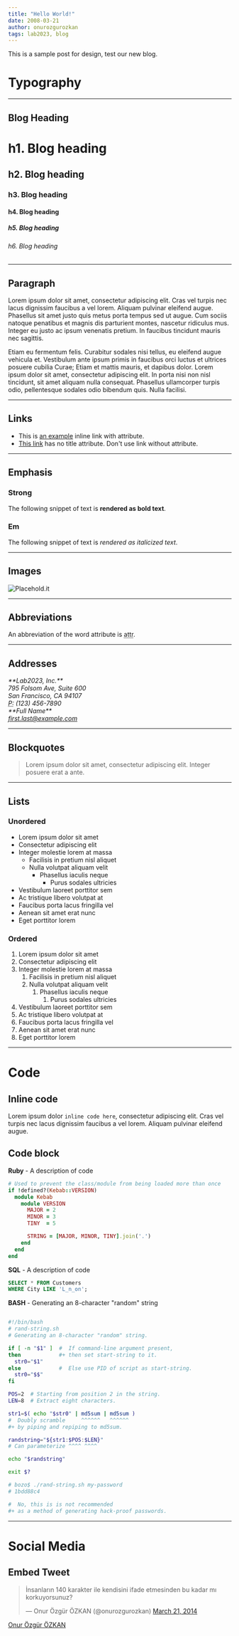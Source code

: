 ```yaml
---
title: "Hello World!"
date: 2008-03-21
author: onurozgurozkan
tags: lab2023, blog
---
```


This is a sample post for design, test our new blog.

# Typography

***

## Blog Heading

# h1. Blog heading

## h2. Blog heading

### h3. Blog heading

#### h4. Blog heading

##### h5. Blog heading

###### h6. Blog heading

***

## Paragraph

Lorem ipsum dolor sit amet, consectetur adipiscing elit. Cras vel turpis nec lacus dignissim faucibus a vel lorem.
Aliquam pulvinar eleifend augue. Phasellus sit amet justo quis metus porta tempus sed ut augue. Cum sociis natoque
penatibus et magnis dis parturient montes, nascetur ridiculus mus. Integer eu justo ac ipsum venenatis pretium. In
faucibus tincidunt mauris nec sagittis.

Etiam eu fermentum felis. Curabitur sodales nisi tellus, eu eleifend augue vehicula et. Vestibulum ante ipsum primis
in faucibus orci luctus et ultrices posuere cubilia Curae; Etiam et mattis mauris, et dapibus dolor. Lorem ipsum dolor
sit amet, consectetur adipiscing elit. In porta nisi non nisl tincidunt, sit amet aliquam nulla consequat.
Phasellus ullamcorper turpis odio, pellentesque sodales odio bibendum quis. Nulla facilisi.

***

## Links

* This is [an example](http://example.com/ "Title") inline link with attribute.
* [This link](http://example.net/) has no title attribute. Don't use link without attribute.

***

## Emphasis

### Strong

The following snippet of text is **rendered as bold text**.

### Em

The following snippet of text is *rendered as italicized text*.

***

## Images

![Placehold.it](http://placehold.it/600x800)

***

## Abbreviations

An abbreviation of the word attribute is <abbr title="attribute">attr</abbr>.

***

## Addresses

<address>
  **Lab2023, Inc.**<br>
  795 Folsom Ave, Suite 600<br>
  San Francisco, CA 94107<br>
  <abbr title="Phone">P:</abbr> (123) 456-7890
</address>

<address>
  **Full Name**<br>
  <a href="mailto:#">first.last@example.com</a>
</address>

***

## Blockquotes

> Lorem ipsum dolor sit amet, consectetur adipiscing elit. Integer posuere erat a ante.</p>

***

## Lists

### Unordered

* Lorem ipsum dolor sit amet
* Consectetur adipiscing elit
* Integer molestie lorem at massa
  * Facilisis in pretium nisl aliquet
  * Nulla volutpat aliquam velit
    * Phasellus iaculis neque
      * Purus sodales ultricies
* Vestibulum laoreet porttitor sem
* Ac tristique libero volutpat at
* Faucibus porta lacus fringilla vel
* Aenean sit amet erat nunc
* Eget porttitor lorem

### Ordered

1. Lorem ipsum dolor sit amet
2. Consectetur adipiscing elit
3. Integer molestie lorem at massa
   1. Facilisis in pretium nisl aliquet
   2. Nulla volutpat aliquam velit
      1. Phasellus iaculis neque
         1. Purus sodales ultricies
4. Vestibulum laoreet porttitor sem
5. Ac tristique libero volutpat at
6. Faucibus porta lacus fringilla vel
7. Aenean sit amet erat nunc
8. Eget porttitor lorem

***

# Code

## Inline code

Lorem ipsum dolor `inline code here`, consectetur adipiscing elit. Cras vel turpis nec lacus dignissim faucibus a vel lorem.
Aliquam pulvinar eleifend augue.

## Code block

**Ruby** - A description of code

```ruby
# Used to prevent the class/module from being loaded more than once
if !defined?(Kebab::VERSION)
  module Kebab
    module VERSION
      MAJOR = 2
      MINOR = 3
      TINY  = 5

      STRING = [MAJOR, MINOR, TINY].join('.')
    end
  end
end
```

**SQL** - A description of code

```sql
SELECT * FROM Customers
WHERE City LIKE 'L_n_on';
```

**BASH** - Generating an 8-character "random" string

```bash

#!/bin/bash
# rand-string.sh
# Generating an 8-character "random" string.

if [ -n "$1" ]  #  If command-line argument present,
then            #+ then set start-string to it.
  str0="$1"
else            #  Else use PID of script as start-string.
  str0="$$"
fi

POS=2  # Starting from position 2 in the string.
LEN=8  # Extract eight characters.

str1=$( echo "$str0" | md5sum | md5sum )
#  Doubly scramble     ^^^^^^   ^^^^^^
#+ by piping and repiping to md5sum.

randstring="${str1:$POS:$LEN}"
# Can parameterize ^^^^ ^^^^

echo "$randstring"

exit $?

# bozo$ ./rand-string.sh my-password
# 1bdd88c4

#  No, this is is not recommended
#+ as a method of generating hack-proof passwords.
```

***

# Social Media

## Embed Tweet

<blockquote class="twitter-tweet" lang="en"><p>İnsanların 140 karakter ile kendisini ifade etmesinden bu kadar mı korkuyorsunuz?</p>&mdash; Onur Özgür ÖZKAN (@onurozgurozkan) <a href="https://twitter.com/onurozgurozkan/statuses/446803978450632704">March 21, 2014</a></blockquote>
<script async src="//platform.twitter.com/widgets.js" charset="utf-8"></script>

[Onur Özgür ÖZKAN](http://twitter.com/onurozgurozkan)